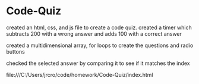 # Code-Quiz

created an html, css, and js file to create a code quiz.
created a timer which subtracts 200 with a wrong answer and adds 100 with a correct answer

created a multidimensional array, for loops to create the questions and radio buttons

checked the selected answer by comparing it to see if it matches the index

file:///C:/Users/jrcro/code/homework/Code-Quiz/index.html